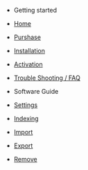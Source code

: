 <!-- docs/_sidebar.md -->

* Getting started
* [Home](/)
* [Purshase](purshase.md)
* [Installation](installation.md)
* [Activation](activation.md)
* [Trouble Shooting / FAQ](faq.md)

* Software Guide
* [Settings](settings.md)
* [Indexing](indexing.md)
* [Import](import.md)
* [Export](export.md)
* [Remove](remove.md)